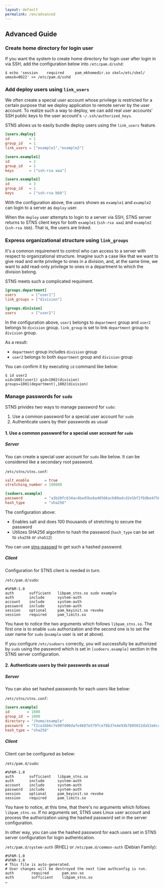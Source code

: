 ```yaml
---
layout: default
permalink: /en/advanced
---
```


## Advanced Guide

### Create home directory for login user

If you want the system to create home directory for login user after login in via SSH, add the configuration below into `/etc/pam.d/sshd`:

```
$ echo 'session    required     pam_mkhomedir.so skel=/etc/skel/ umask=0022' >> /etc/pam.d/sshd
```

### Add deploy users using `link_users`

We often create a special user account whose privilege is restricted for a certain purpose that we deploy application to remote server by the user account. To realize such a way to deploy, we can add real user accounts' SSH public keys to the user account's `~/.ssh/authorized_keys`.

STNS allows us to easily bundle deploy users using the `link_users` feature.

```toml
[users.deploy]
id         = 1
group_id   = 1
link_users = ["example1","example2"]

[users.example1]
id         = 2
group_id   = 1
keys       = ["ssh-rsa aaa"]

[users.example2]
id         = 3
group_id   = 1
keys       = ["ssh-rsa bbb"]
```

With the configuration above, the users shown as `example1` and `example2` can login to a server as `deploy` user.

When the `deploy` user attempts to login to a server via SSH, STNS server returns to STNS client keys for both `example1` (`ssh-rsa aaa`) and `example2` (`ssh-rsa bbb`). That is, the users are linked.

### Express organizational structure using `link_groups`

It's a common requirement to control who can access to a server with respect to organizational structure. Imagine such a case like that we want to give read and write privilege to ones in a division, and, at the same time, we want to add read-only privilege to ones in a department to which the division belong.

STNS meets such a complicated requiment.

```toml
[groups.department]
users       = ["user1"]
link_groups = ["division"]

[groups.division]
users       = ["user2"]
```

In the configuration above, `user1` belongs to `department` group and `user2` belongs to `division` group. `link_group` is set to link `department` group to `division` group.

As a result:

* `department` group includes `division` group
* `user2` belongs to both `department` group and `division` group

You can confirm it by executing `id` command like below:

```
$ id user2
uid=1001(user1) gid=1002(division) groups=1001(department),1002(division)
```

### Manage passwords for `sudo`

STNS privides two ways to manage password for `sudo`:

1. Use a common password for a special user account for `sudo`
2. Authenticate users by their passwords as usual

#### 1. Use a common password for a special user account for `sudo`

##### Server

You can create a special user account for `sudo` like below. It can be considered like a secondary root password.

`/etc/stns/stns.conf`:

```toml
salt_enable       = true
stretching_number = 100000

[sudoers.example]
password          = "a3b20fc634ac4bad5be8a40566acb00adcd2e5bf2fb9be4750150553d529b799"
hash_type         = "sha256"
```

The configuration above:

* Enables salt and does 100 thousands of stretching to secure the password
* Utilizes SHA256 algorithm to hash the password (`hash_type` can be set to `sha256` or `sha512`)

You can use [stns-passwd](https://github.com/STNS/stns-passwd) to get such a hashed password.

##### Client

Configuration for STNS client is needed in turn.

`/etc/pam.d/sudo`:

```
#%PAM-1.0
auth       sufficient   libpam_stns.so sudo example
auth       include      system-auth
account    include      system-auth
password   include      system-auth
session    optional     pam_keyinit.so revoke
session    required     pam_limits.so
```

You have to notice the two arguments which follows `libpam_stns.so`. The first one is to enable `sudo` authorization and the second one is to set the user name for `sudo` (`example` user is set at above).

If you configure `/etc/sudoers` correctly, you will successfully be authorized by `sudo` using the password which is set in `[sodoers.example]` section in the STNS server configuration.

#### 2. Authenticate users by their passwords as usual

##### Server

You can also set hashed passwords for each users like below:

`/etc/stns/stns.conf`:

```toml
[users.example]
id        = 1000
group_id  = 1000
directory = "/home/example"
password  = "f2ca1bb6c7e907d06dafe4687e579fce76b37e4e93b7605022da52e6ccc26fd2"
hash_type = "sha256"
```

##### Client

Client can be configured as below:

`/etc/pam.d/sudo`:

```
#%PAM-1.0
auth       sufficient   libpam_stns.so
auth       include      system-auth
account    include      system-auth
password   include      system-auth
session    optional     pam_keyinit.so revoke
session    required     pam_limits.so
```

You have to notice, at this time, that there's no arguments which follows `libpam_stns.so`. If no arguments set, STNS uses Linux user account and process the authorization using the hashed password set in the server configuration.

In other way, you can use the hashed password for each users set in STNS server configuration for login authentication.

`/etc/pam.d/system-auth` (RHEL) or `/etc/pam.d/common-auth` (Debian Family):

```
#%PAM-1.0
#%PAM-1.0
# This file is auto-generated.
# User changes will be destroyed the next time authconfig is run.
auth        required      pam_env.so
auth        sufficient    libpam_stns.so
…
```

